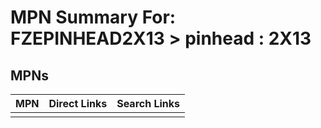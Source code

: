 



# MPN Summary For: FZEPINHEAD2X13 > pinhead : 2X13

## MPNs
  

|MPN|Direct Links|Search Links|
| :--- | :--- | :--- |
||||
